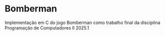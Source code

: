 # Bomberman
Implementação em C do jogo Bomberman como trabalho final da disciplina Programação de Computadores II 2025.1
